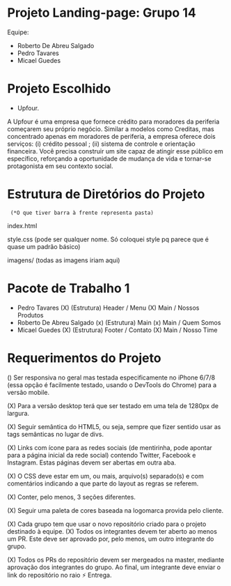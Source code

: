 # Projeto Landing-page: Grupo 14

Equipe:
- Roberto De Abreu Salgado
- Pedro Tavares
- Micael Guedes

# Projeto Escolhido
- Upfour.

A Upfour é uma empresa que fornece crédito para moradores da periferia começarem seu próprio negócio. Similar a modelos como Creditas, mas concentrado apenas em moradores de periferia, a empresa oferece dois serviços: (i) crédito pessoal ; (ii) sistema de controle e orientação financeira. Você precisa construir um site capaz de atingir esse público em específico, reforçando a oportunidade de mudança de vida e tornar-se protagonista em seu contexto social. 


# Estrutura de Diretórios do Projeto
     (*O que tiver barra à frente representa pasta)

index.html

style.css  (pode ser qualquer nome. Só coloquei style pq parece que é quase um padrão básico)

imagens/ (todas as imagens iriam aqui)


# Pacote de Trabalho 1
- Pedro Tavares
(X) (Estrutura) Header / Menu
(X) Main / Nossos Produtos
- Roberto De Abreu Salgado
(x) (Estrutura) Main
(x) Main / Quem Somos
- Micael Guedes
(X) (Estrutura) Footer / Contato 
(X) Main / Nosso Time


# Requerimentos do Projeto
() Ser responsiva no geral mas testada especificamente no iPhone 6/7/8 (essa opção é facilmente testado, usando o DevTools do Chrome) para a versão mobile. 

(X) Para a versão desktop terá que ser testado em uma tela de 1280px de largura.

(X) Seguir semântica do HTML5, ou seja, sempre que fizer sentido usar as tags semânticas no lugar de divs.

(X) Links com ícone para as redes sociais (de mentirinha, pode apontar para a página inicial da rede social) contendo Twitter, Facebook e Instagram. Estas páginas devem ser abertas em outra aba.

(X) O CSS deve estar em um, ou mais, arquivo(s) separado(s) e com comentários indicando a que parte do layout as regras se referem.

(X) Conter, pelo menos, 3 seções diferentes.

(X) Seguir uma paleta de cores baseada na logomarca provida pelo cliente.

(X) Cada grupo tem que usar o novo repositório criado para o projeto destinado à equipe.
(X) Todos os integrantes devem ter aberto ao menos um PR. Este deve ser aprovado por, pelo menos, um outro integrante do grupo.


(X) Todos os PRs do repositório devem ser mergeados na master, mediante aprovação dos integrantes do grupo. Ao final, um integrante deve enviar o link do repositório no raio ⚡️ Entrega.
